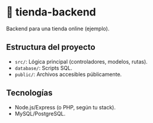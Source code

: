 # 🛒 tienda-backend  

Backend para una tienda online (ejemplo).  

## Estructura del proyecto  
- `src/`: Lógica principal (controladores, modelos, rutas).
- `database/`: Scripts SQL.
- `public/`: Archivos accesibles públicamente.

## Tecnologías
- Node.js/Express (o PHP, según tu stack).
- MySQL/PostgreSQL.